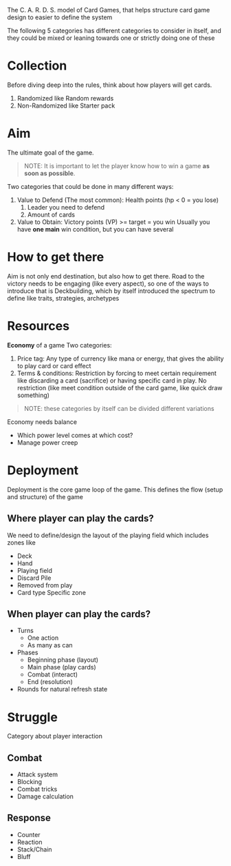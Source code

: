 The C. A. R. D. S. model of Card Games, that helps structure card game design to easier to define the system

The following 5 categories has different categories to consider in itself, and they could be mixed or leaning towards one or strictly doing one of these

# Collection
Before diving deep into the rules, think about how players will get cards.
1. Randomized like Random rewards
2. Non-Randomized like Starter pack

# Aim
The ultimate goal of the game.
> NOTE: It is important to let the player know how to win a game **as soon as possible**.

Two categories that could be done in many different ways:
1. Value to Defend (The most common): Health points (hp < 0 = you lose)
	1. Leader you need to defend
	2. Amount of cards
2. Value to Obtain: Victory points (VP) >= target = you win
Usually you have **one main** win condition, but you can have several

# How to get there
Aim is not only end destination, but also how to get there.
Road to the victory needs to be engaging (like every aspect), so one of the ways to introduce that is Deckbuilding, which by itself introduced the spectrum to define like traits, strategies, archetypes


# Resources
**Economy** of a game
Two categories:
1. Price tag: Any type of currency like mana or energy, that gives the ability to play card or card effect
2. Terms & conditions: Restriction by forcing to meet certain requirement like discarding a card (sacrifice) or having specific card in play. No restriction (like meet condition outside of the card game, like quick draw something)
> NOTE: these categories by itself can be divided different variations

Economy needs balance
- Which power level comes at which cost?
- Manage power creep

# Deployment
Deployment is the core game loop of the game. This defines the flow (setup and structure) of the game
## Where player can play the cards?
We need to define/design the layout of the playing field which includes zones like
- Deck
- Hand
- Playing field
- Discard Pile
- Removed from play
- Card type Specific zone

## When player can play the cards?
- Turns
	- One action
	- As many as can
- Phases
	- Beginning phase (layout)
	- Main phase (play cards)
	- Combat (interact)
	- End (resolution)
- Rounds for natural refresh state



# Struggle
Category about player interaction
## Combat
- Attack system
- Blocking
- Combat tricks
- Damage calculation

## Response
- Counter
- Reaction
- Stack/Chain
- Bluff